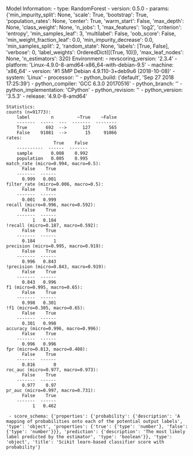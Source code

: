 Model Information:
	 - type: RandomForest
	 - version: 0.5.0
	 - params: {'min_impurity_split': None, 'scale': True, 'bootstrap': True, 'population_rates': None, 'center': True, 'warm_start': False, 'max_depth': None, 'class_weight': None, 'n_jobs': 1, 'max_features': 'log2', 'criterion': 'entropy', 'min_samples_leaf': 3, 'multilabel': False, 'oob_score': False, 'min_weight_fraction_leaf': 0.0, 'min_impurity_decrease': 0.0, 'min_samples_split': 2, 'random_state': None, 'labels': [True, False], 'verbose': 0, 'label_weights': OrderedDict([(True, 10)]), 'max_leaf_nodes': None, 'n_estimators': 320}
	Environment:
	 - revscoring_version: '2.3.4'
	 - platform: 'Linux-4.9.0-8-amd64-x86_64-with-debian-9.5'
	 - machine: 'x86_64'
	 - version: '#1 SMP Debian 4.9.110-3+deb9u6 (2018-10-08)'
	 - system: 'Linux'
	 - processor: ''
	 - python_build: ('default', 'Sep 27 2018 17:25:39')
	 - python_compiler: 'GCC 6.3.0 20170516'
	 - python_branch: ''
	 - python_implementation: 'CPython'
	 - python_revision: ''
	 - python_version: '3.5.3'
	 - release: '4.9.0-8-amd64'
	
	Statistics:
	counts (n=91773):
		label        n         ~True    ~False
		-------  -----  ---  -------  --------
		True       692  -->      127       565
		False    91081  -->       15     91066
	rates:
		              True    False
		----------  ------  -------
		sample       0.008    0.992
		population   0.005    0.995
	match_rate (micro=0.994, macro=0.5):
		  False    True
		-------  ------
		  0.999   0.001
	filter_rate (micro=0.006, macro=0.5):
		  False    True
		-------  ------
		  0.001   0.999
	recall (micro=0.996, macro=0.592):
		  False    True
		-------  ------
		      1   0.184
	!recall (micro=0.187, macro=0.592):
		  False    True
		-------  ------
		  0.184       1
	precision (micro=0.995, macro=0.919):
		  False    True
		-------  ------
		  0.996   0.843
	!precision (micro=0.843, macro=0.919):
		  False    True
		-------  ------
		  0.843   0.996
	f1 (micro=0.995, macro=0.65):
		  False    True
		-------  ------
		  0.998   0.301
	!f1 (micro=0.305, macro=0.65):
		  False    True
		-------  ------
		  0.301   0.998
	accuracy (micro=0.996, macro=0.996):
		  False    True
		-------  ------
		  0.996   0.996
	fpr (micro=0.813, macro=0.408):
		  False    True
		-------  ------
		  0.816       0
	roc_auc (micro=0.977, macro=0.973):
		  False    True
		-------  ------
		  0.977    0.97
	pr_auc (micro=0.997, macro=0.731):
		  False    True
		-------  ------
		      1   0.462
	
	 - score_schema: {'properties': {'probability': {'description': 'A mapping of probabilities onto each of the potential output labels', 'type': 'object', 'properties': {'true': {'type': 'number'}, 'false': {'type': 'number'}}}, 'prediction': {'description': 'The most likely label predicted by the estimator', 'type': 'boolean'}}, 'type': 'object', 'title': 'Scikit learn-based classifier score with probability'}

